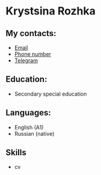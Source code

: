 # Krystsina Rozhka

## My contacts:

- [Email](kovalevskaya.kristina.kot@gmail.com)
- [Phone number](<+375(25)7166769>)
- [Telegram](https://t.me/rosemarycat)

## Education:

- Secondary special education

## Languages:

- English (A1)
- Russian (native)

## Skills

- cv
